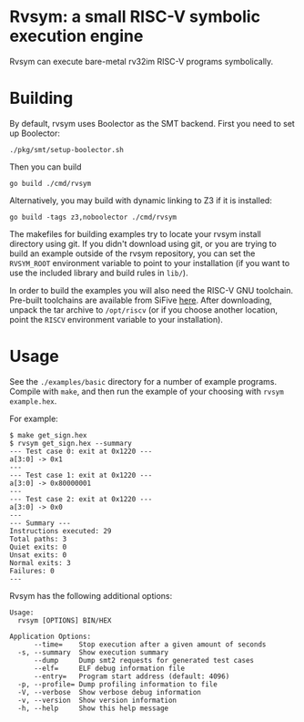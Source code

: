 # Rvsym: a small RISC-V symbolic execution engine

Rvsym can execute bare-metal rv32im RISC-V programs symbolically.

# Building

By default, rvsym uses Boolector as the SMT backend. First you need to set up
Boolector:

```
./pkg/smt/setup-boolector.sh
```

Then you can build

```
go build ./cmd/rvsym
```

Alternatively, you may build with dynamic linking to Z3 if it is installed:

```
go build -tags z3,noboolector ./cmd/rvsym
```

The makefiles for building examples try to locate your rvsym install directory
using git. If you didn't download using git, or you are trying to build an
example outside of the rvsym repository, you can set the `RVSYM_ROOT`
environment variable to point to your installation (if you want to use the
included library and build rules in `lib/`).

In order to build the examples you will also need the RISC-V GNU toolchain.
Pre-built toolchains are available from SiFive
[here](https://www.sifive.com/software). After downloading, unpack the tar
archive to `/opt/riscv` (or if you choose another location, point the `RISCV`
environment variable to your installation).

# Usage

See the `./examples/basic` directory for a number of example programs. Compile with `make`,
and then run the example of your choosing with `rvsym example.hex`.

For example:

```
$ make get_sign.hex
$ rvsym get_sign.hex --summary
--- Test case 0: exit at 0x1220 ---
a[3:0] -> 0x1
---
--- Test case 1: exit at 0x1220 ---
a[3:0] -> 0x80000001
---
--- Test case 2: exit at 0x1220 ---
a[3:0] -> 0x0
---
--- Summary ---
Instructions executed: 29
Total paths: 3
Quiet exits: 0
Unsat exits: 0
Normal exits: 3
Failures: 0
---
```

Rvsym has the following additional options:

```
Usage:
  rvsym [OPTIONS] BIN/HEX

Application Options:
      --time=    Stop execution after a given amount of seconds
  -s, --summary  Show execution summary
      --dump     Dump smt2 requests for generated test cases
      --elf=     ELF debug information file
      --entry=   Program start address (default: 4096)
  -p, --profile= Dump profiling information to file
  -V, --verbose  Show verbose debug information
  -v, --version  Show version information
  -h, --help     Show this help message
```
